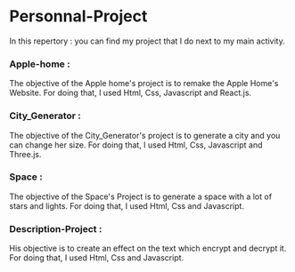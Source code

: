 # Personnal-Project

In this repertory : you can find my project that I do next to my main activity. 

### Apple-home :

The objective of the Apple home's project is to remake the Apple Home's Website. 
For doing that, I used Html, Css, Javascript and React.js.

### City_Generator :

The objective of the City_Generator's project is to generate a city and you can change her size.
For doing that, I used Html, Css, Javascript and Three.js.

### Space :

The objective of the Space's Project is to generate a space with a lot of stars and lights.
For doing that, I used Html, Css and Javascript.

### Description-Project :

His objective is to create an effect on the text which encrypt and decrypt it.
For doing that, I used Html, Css and Javascript.